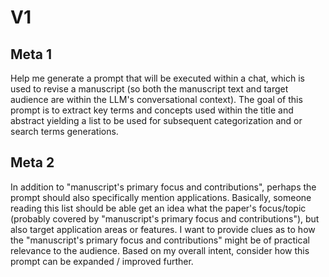 # V1

## Meta 1

Help me generate a prompt that will be executed within a chat, which is used to revise a manuscript (so both the manuscript text and target audience are within the LLM's conversational context). The goal of this prompt is to extract key terms and concepts used within the title and abstract yielding a list to be used for subsequent categorization and or search terms generations.

## Meta 2

In addition to "manuscript's primary focus and contributions", perhaps the prompt should also specifically mention applications. Basically, someone reading this list should be able get an idea what the paper's focus/topic (probably covered by "manuscript's primary focus and contributions"), but also target application areas or features. I want to provide clues as to how the "manuscript's primary focus and contributions" might be of practical relevance to the audience. Based on my overall intent, consider how this prompt can be expanded / improved further.


